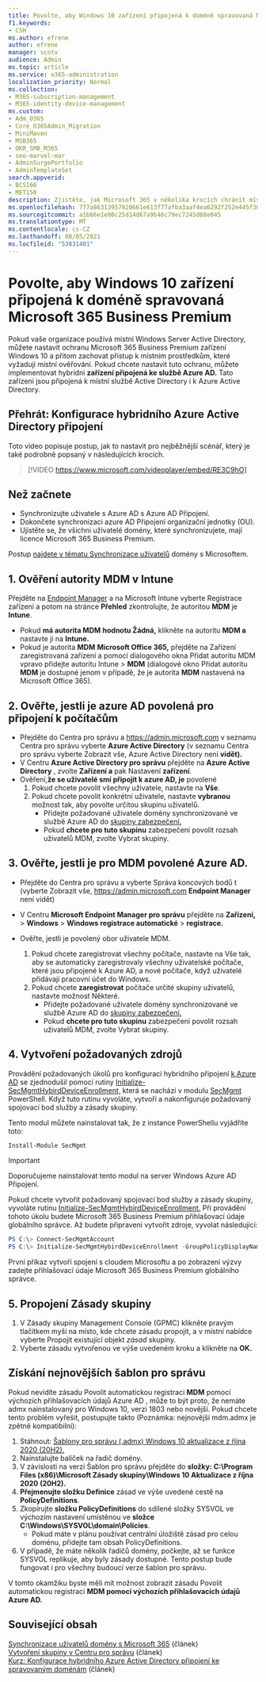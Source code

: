 ```yaml
---
title: Povolte, aby Windows 10 zařízení připojená k doméně spravovaná Microsoft 365 pro firmy
f1.keywords:
- CSH
ms.author: efrene
author: efrene
manager: scotv
audience: Admin
ms.topic: article
ms.service: o365-administration
localization_priority: Normal
ms.collection:
- M365-subscription-management
- M365-identity-device-management
ms.custom:
- Adm_O365
- Core_O365Admin_Migration
- MiniMaven
- MSB365
- OKR_SMB_M365
- seo-marvel-mar
- AdminSurgePortfolio
- AdminTemplateSet
search.appverid:
- BCS160
- MET150
description: Zjistěte, jak Microsoft 365 v několika krocích chránit místní Windows 10 připojených ke službě Active Directory.
ms.openlocfilehash: 777a86313957920661e613f77afba3aaf4ea6292f252e445f308e3669de663d6
ms.sourcegitcommit: a1b66e1e80c25d14d67a9b46c79ec7245d88e045
ms.translationtype: MT
ms.contentlocale: cs-CZ
ms.lasthandoff: 08/05/2021
ms.locfileid: "53831401"
---
```

# <a name="enable-domain-joined-windows-10-devices-to-be-managed-by-microsoft-365-business-premium"></a>Povolte, aby Windows 10 zařízení připojená k doméně spravovaná Microsoft 365 Business Premium

Pokud vaše organizace používá místní Windows Server Active Directory, můžete nastavit ochranu Microsoft 365 Business Premium zařízení Windows 10 a přitom zachovat přístup k místním prostředkům, které vyžadují místní ověřování.
Pokud chcete nastavit tuto ochranu, můžete implementovat hybridní **zařízení připojená ke službě Azure AD.** Tato zařízení jsou připojená k místní službě Active Directory i k Azure Active Directory.

## <a name="watch-configure-hybrid-azure-active-directory-join"></a>Přehrát: Konfigurace hybridního Azure Active Directory připojení

Toto video popisuje postup, jak to nastavit pro nejběžnější scénář, který je také podrobně popsaný v následujících krocích.

> [!VIDEO https://www.microsoft.com/videoplayer/embed/RE3C9hO]
  
## <a name="before-you-begin"></a>Než začnete

- Synchronizujte uživatele s Azure AD s Azure AD Připojení.
- Dokončete synchronizaci azure AD Připojení organizační jednotky (OU).
- Ujistěte se, že všichni uživatelé domény, které synchronizujete, mají licence Microsoft 365 Business Premium.

Postup [najdete v tématu Synchronizace uživatelů](manage-domain-users.md) domény s Microsoftem.

## <a name="1-verify-mdm-authority-in-intune"></a>1. Ověření autority MDM v Intune

Přejděte na [Endpoint Manager](https://endpoint.microsoft.com/#blade/Microsoft_Intune_Enrollment/EnrollmentMenu/overview) a na Microsoft Intune vyberte Registrace zařízení a potom na stránce **Přehled** zkontrolujte, že autoritou **MDM** je **Intune**.

- Pokud **má autorita MDM** **hodnotu Žádná,** klikněte na autoritu **MDM a** nastavte ji na **Intune.**
- Pokud je autorita **MDM** **Microsoft Office 365,** přejděte na Zařízení zaregistrovaná zařízení a pomocí dialogového okna Přidat autoritu MDM vpravo přidejte autoritu Intune  >   **MDM** (dialogové okno Přidat autoritu **MDM** je dostupné jenom v případě, že je autorita  **MDM** nastavená na Microsoft Office 365).

## <a name="2-verify-azure-ad-is-enabled-for-joining-computers"></a>2. Ověřte, jestli je azure AD povolená pro připojení k počítačům

- Přejděte do Centra pro správu a <a href="https://go.microsoft.com/fwlink/p/?linkid=2024339" target="_blank">https://admin.microsoft.com</a> v seznamu Centra pro správu vyberte **Azure Active Directory** (v seznamu Centra pro správu vyberte Zobrazit vše, Azure Active Directory není **vidět).** 
- V Centru **Azure Active Directory pro správu** přejděte na **Azure Active Directory** , zvolte **Zařízení a** pak Nastavení **zařízení**.
- Ověření,**že se uživatelé smí připojit k azure AD, je** povolené 
    1. Pokud chcete povolit všechny uživatele, nastavte na **Vše**.
    2. Pokud chcete povolit konkrétní uživatele, nastavte **vybranou** možnost tak, aby povolte určitou skupinu uživatelů.
        - Přidejte požadované uživatele domény synchronizované ve službě Azure AD do [skupiny zabezpečení.](../admin/create-groups/create-groups.md)
        - Pokud **chcete pro tuto skupinu** zabezpečení povolit rozsah uživatelů MDM, zvolte Vybrat skupiny.

## <a name="3-verify-azure-ad-is-enabled-for-mdm"></a>3. Ověřte, jestli je pro MDM povolené Azure AD.

- Přejděte do Centra pro správu a vyberte Správa koncových bodů t (vyberte Zobrazit vše, <a href="https://go.microsoft.com/fwlink/p/?linkid=2024339" target="_blank">https://admin.microsoft.com</a> **Endpoint Manager** není vidět)  
- V Centru **Microsoft Endpoint Manager pro správu** přejděte na **Zařízení,**  >  **Windows**  >  **Windows registrace automatické**  >  **registrace.**
- Ověřte, jestli je povolený obor uživatele MDM.

    1. Pokud chcete zaregistrovat všechny  počítače, nastavte na Vše tak, aby se automaticky zaregistrovaly všechny uživatelské počítače, které jsou připojené k Azure AD, a nové počítače, když uživatelé přidávají pracovní účet do Windows.
    2. Pokud chcete **zaregistrovat** počítače určité skupiny uživatelů, nastavte možnost Některé.
        -  Přidejte požadované uživatele domény synchronizované ve službě Azure AD do [skupiny zabezpečení.](../admin/create-groups/create-groups.md)
        -  Pokud **chcete pro tuto skupinu** zabezpečení povolit rozsah uživatelů MDM, zvolte Vybrat skupiny.

## <a name="4-create-the-required-resources"></a>4. Vytvoření požadovaných zdrojů 

Provádění požadovaných úkolů pro konfiguraci hybridního připojení [k Azure AD](/azure/active-directory/devices/hybrid-azuread-join-managed-domains#configure-hybrid-azure-ad-join) se zjednodušil pomocí rutiny [Initialize-SecMgmtHybirdDeviceEnrollment,](https://github.com/microsoft/secmgmt-open-powershell/blob/master/docs/help/Initialize-SecMgmtHybirdDeviceEnrollment.md) která se nachází v modulu [SecMgmt](https://www.powershellgallery.com/packages/SecMgmt) PowerShell. Když tuto rutinu vyvoláte, vytvoří a nakonfiguruje požadovaný spojovací bod služby a zásady skupiny.

Tento modul můžete nainstalovat tak, že z instance PowerShellu vyjádříte toto:

```powershell
Install-Module SecMgmt
```

> [!IMPORTANT]
> Doporučujeme nainstalovat tento modul na server Windows Azure AD Připojení.

Pokud chcete vytvořit požadovaný spojovací bod služby a zásady skupiny, vyvoláte rutinu [Initialize-SecMgmtHybirdDeviceEnrollment.](https://github.com/microsoft/secmgmt-open-powershell/blob/master/docs/help/Initialize-SecMgmtHybirdDeviceEnrollment.md) Při provádění tohoto úkolu budete Microsoft 365 Business Premium přihlašovací údaje globálního správce. Až budete připravení vytvořit zdroje, vyvolat následující:

```powershell
PS C:\> Connect-SecMgmtAccount
PS C:\> Initialize-SecMgmtHybirdDeviceEnrollment -GroupPolicyDisplayName 'Device Management'
```

První příkaz vytvoří spojení s cloudem Microsoftu a po zobrazení výzvy zadejte přihlašovací údaje Microsoft 365 Business Premium globálního správce.

## <a name="5-link-the-group-policy"></a>5. Propojení Zásady skupiny

1. V Zásady skupiny Management Console (GPMC) klikněte pravým tlačítkem myši na místo, kde chcete zásadu propojit, a v místní nabídce vyberte Propojit existující objekt *zásad* skupiny.
2. Vyberte zásadu vytvořenou ve výše uvedeném kroku a klikněte na **OK.**

## <a name="get-the-latest-administrative-templates"></a>Získání nejnovějších šablon pro správu

Pokud nevidíte zásadu Povolit automatickou registraci **MDM** pomocí výchozích přihlašovacích údajů Azure AD , může to být proto, že nemáte admx nainstalovaný pro Windows 10, verzi 1803 nebo novější. Pokud chcete tento problém vyřešit, postupujte takto (Poznámka: nejnovější mdm.admx je zpětně kompatibilní):

1. Stáhnout: [Šablony pro správu (.admx) Windows 10 aktualizace z října 2020 (20H2).](https://www.microsoft.com/download/102157)
2. Nainstalujte balíček na řadič domény.
3. V závislosti na verzi Šablon pro správu přejděte do **složky: C:\Program Files (x86)\Microsoft Zásady skupiny\Windows 10 Aktualizace z října 2020 (20H2).**
4. **Přejmenujte složku Definice** zásad ve výše uvedené cestě na **PolicyDefinitions**.
5. Zkopírujte **složku PolicyDefinitions** do sdílené složky SYSVOL ve výchozím nastavení umístěnou ve **složce C:\Windows\SYSVOL\domain\Policies**.
   - Pokud máte v plánu používat centrální úložiště zásad pro celou doménu, přidejte tam obsah PolicyDefinitions.
6. V případě, že máte několik řadičů domény, počkejte, až se funkce SYSVOL replikuje, aby byly zásady dostupné. Tento postup bude fungovat i pro všechny budoucí verze šablon pro správu.

V tomto okamžiku byste měli mít možnost zobrazit zásadu Povolit automatickou registraci **MDM pomocí výchozích přihlašovacích údajů Azure AD.**

## <a name="related-content"></a>Související obsah

[Synchronizace uživatelů domény s Microsoft 365](manage-domain-users.md) (článek)\
[Vytvoření skupiny v Centru pro správu](../admin/create-groups/create-groups.md) (článek)\
[Kurz: Konfigurace hybridního Azure Active Directory připojení ke spravovaným doménám](/azure/active-directory/devices/hybrid-azuread-join-managed-domains.md) (článek)